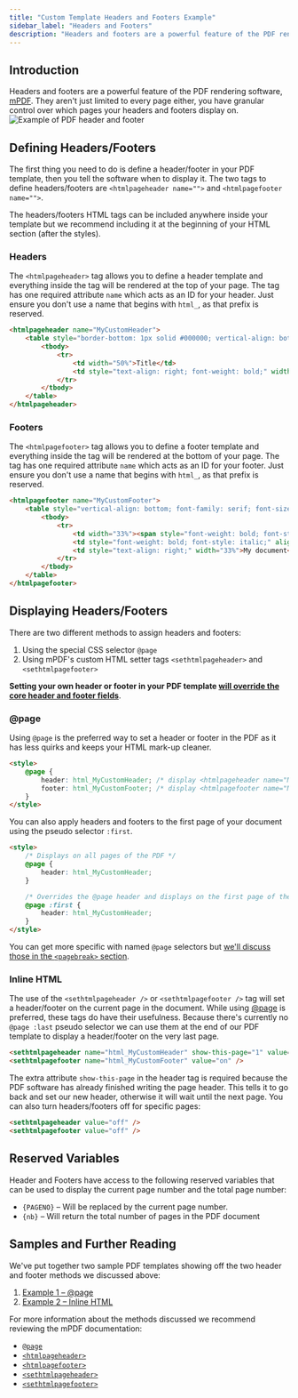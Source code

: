 ```yaml
---
title: "Custom Template Headers and Footers Example"
sidebar_label: "Headers and Footers"
description: "Headers and footers are a powerful feature of the PDF rendering software, mPDF. We'll show you how to configure and enable them."
---
```


## Introduction

Headers and footers are a powerful feature of the PDF rendering software, [mPDF](http://mpdf.github.io/). They aren't just limited to every page either, you have granular control over which pages your headers and footers display on.
![Example of PDF header and footer](https://resources.gravitypdf.com/uploads/2015/11/header-footer-support.png)

## Defining Headers/Footers

The first thing you need to do is define a header/footer in your PDF template, then you tell the software when to display it. The two tags to define headers/footers are `<htmlpageheader name="">` and `<htmlpagefooter name="">`.

The headers/footers HTML tags can be included anywhere inside your template but we recommend including it at the beginning of your HTML section (after the styles).

### Headers

The `<htmlpageheader>` tag allows you to define a header template and everything inside the tag will be rendered at the top of your page. The tag has one required attribute `name` which acts as an ID for your header. Just ensure you don't use a name that begins with `html_`, as that prefix is reserved.

```html
<htmlpageheader name="MyCustomHeader">
    <table style="border-bottom: 1px solid #000000; vertical-align: bottom; font-family: serif; font-size: 9pt; color: #000088;" width="100%">
        <tbody>
            <tr>
                <td width="50%">Title</td>
                <td style="text-align: right; font-weight: bold;" width="50%">Logo</td>
            </tr>
        </tbody>
    </table>
</htmlpageheader>
```

### Footers

The `<htmlpagefooter>` tag allows you to define a footer template and everything inside the tag will be rendered at the bottom of your page. The tag has one required attribute `name` which acts as an ID for your footer. Just ensure you don't use a name that begins with `html_`, as that prefix is reserved.

```html
<htmlpagefooter name="MyCustomFooter">
    <table style="vertical-align: bottom; font-family: serif; font-size: 8pt; color: #000000; font-weight: bold; font-style: italic;" width="100%">
        <tbody>
            <tr>
                <td width="33%"><span style="font-weight: bold; font-style: italic;">Copyright 2016</span></td>
                <td style="font-weight: bold; font-style: italic;" align="center" width="33%">{PAGENO}/{nbpg}</td>
                <td style="text-align: right;" width="33%">My document</td>
            </tr>
        </tbody>
    </table>
</htmlpagefooter>
```

## Displaying Headers/Footers

There are two different methods to assign headers and footers:

1.  Using the special CSS selector `@page`
2.  Using mPDF's custom HTML setter tags `<sethtmlpageheader>` and `<sethtmlpagefooter>`

**Setting your own header or footer in your PDF template [will override the core header and footer fields](../template-configuration-and-image.md#template-configuration)**.

### @page

Using `@page` is the preferred way to set a header or footer in the PDF as it has less quirks and keeps your HTML mark-up cleaner.

```html
<style>
    @page {
        header: html_MyCustomHeader; /* display <htmlpageheader name="MyCustomHeader"> on all pages */
        footer: html_MyCustomFooter; /* display <htmlpagefooter name="MyCustomFooter"> on all pages */
    }
</style>
```

You can also apply headers and footers to the first page of your document using the pseudo selector `:first`.

```html
<style>
    /* Displays on all pages of the PDF */
    @page {
        header: html_MyCustomHeader;
    }

    /* Overrides the @page header and displays on the first page of the PDF */
    @page :first {
        header: html_MyCustomHeader;
    }
</style>
```

You can get more specific with named `@page` selectors but [we'll discuss those in the `<pagebreak>` section](pagebreaks.md).

### Inline HTML

The use of the `<sethtmlpageheader />` or `<sethtmlpagefooter />` tag will set a header/footer on the current page in the document. While using [@page](#page) is preferred, these tags do have their usefulness. Because there's currently no `@page :last` pseudo selector we can use them at the end of our PDF template to display a header/footer on the very last page.

```html
<sethtmlpageheader name="html_MyCustomHeader" show-this-page="1" value="on" />
<sethtmlpagefooter name="html_MyCustomFooter" value="on" />
```

The extra attribute `show-this-page` in the header tag is required because the PDF software has already finished writing the page header. This tells it to go back and set our new header, otherwise it will wait until the next page. You can also turn headers/footers off for specific pages:

```html
<sethtmlpageheader value="off" />
<sethtmlpagefooter value="off" />
```

## Reserved Variables

Header and Footers have access to the following reserved variables that can be used to display the current page number and the total page number:

-   `{PAGENO}` – Will be replaced by the current page number.
-   `{nb}` – Will return the total number of pages in the PDF document

## Samples and Further Reading

We've put together two sample PDF templates showing off the two header and footer methods we discussed above:

1.  [Example 1 – @page](https://gist.github.com/jakejackson1/7d62b713e51f8e956a91)
2.  [Example 2 – Inline HTML](https://gist.github.com/jakejackson1/af2f81d4c3e61bb2da01)

For more information about the methods discussed we recommend reviewing the mPDF documentation:

-   [`@page`](http://mpdf.github.io/paging/using-page.html)
-   [`<htmlpageheader>`](http://mpdf.github.io/reference/html-control-tags/htmlpageheader.html)
-   [`<htmlpagefooter>`](http://mpdf.github.io/reference/html-control-tags/htmlpagefooter.html)
-   [`<sethtmlpageheader>`](http://mpdf.github.io/reference/html-control-tags/sethtmlpageheader.html)
-   [`<sethtmlpagefooter>`](http://mpdf.github.io/reference/html-control-tags/sethtmlpagefooter.html)
